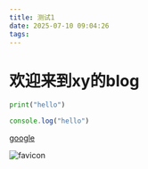 ```yaml
---
title: 测试1
date: 2025-07-10 09:04:26
tags:
---
```


# 欢迎来到xy的blog

```python
print("hello")
```

```js
console.log("hello")
```

<a href="https://google.com">google</a>



<img src="/images/favicon.svg" alt="favicon">
